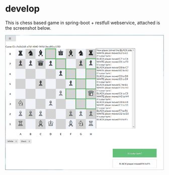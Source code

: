 # develop

This is chess based game in spring-boot + restfull webservice, attached is the screenshot below.

![alt text](https://github.com/bharatkr/develop/blob/master/readme-img/preview.png)
